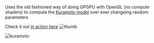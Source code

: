 Uses the old fashioned way of doing GPGPU with OpenGL (no compute shaders) to compute the [Kuramoto model](https://en.wikipedia.org/wiki/Kuramoto_model) over ever changeing random parameters

Check it out [in action here](https://youtu.be/tKi5Sf82aZY)
![thumb](https://github.com/user-attachments/assets/cb3d795c-9dd2-45f4-934e-74d3ee343d37)

![kuramoto](https://github.com/user-attachments/assets/993cd011-4590-4ad3-b8af-d0dce13cf09b)
